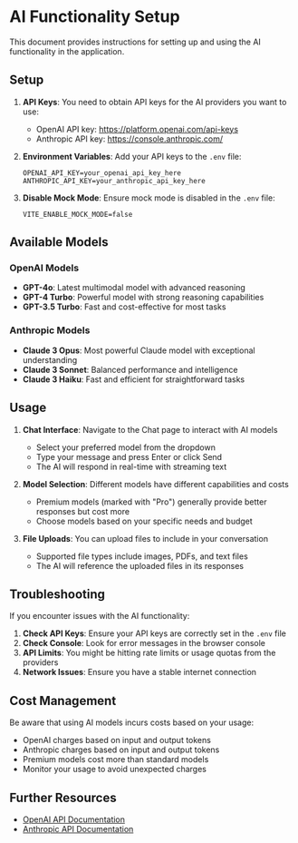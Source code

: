 # AI Functionality Setup

This document provides instructions for setting up and using the AI functionality in the application.

## Setup

1. **API Keys**: You need to obtain API keys for the AI providers you want to use:
   - OpenAI API key: https://platform.openai.com/api-keys
   - Anthropic API key: https://console.anthropic.com/

2. **Environment Variables**: Add your API keys to the `.env` file:
   ```
   OPENAI_API_KEY=your_openai_api_key_here
   ANTHROPIC_API_KEY=your_anthropic_api_key_here
   ```

3. **Disable Mock Mode**: Ensure mock mode is disabled in the `.env` file:
   ```
   VITE_ENABLE_MOCK_MODE=false
   ```

## Available Models

### OpenAI Models
- **GPT-4o**: Latest multimodal model with advanced reasoning
- **GPT-4 Turbo**: Powerful model with strong reasoning capabilities
- **GPT-3.5 Turbo**: Fast and cost-effective for most tasks

### Anthropic Models
- **Claude 3 Opus**: Most powerful Claude model with exceptional understanding
- **Claude 3 Sonnet**: Balanced performance and intelligence
- **Claude 3 Haiku**: Fast and efficient for straightforward tasks

## Usage

1. **Chat Interface**: Navigate to the Chat page to interact with AI models
   - Select your preferred model from the dropdown
   - Type your message and press Enter or click Send
   - The AI will respond in real-time with streaming text

2. **Model Selection**: Different models have different capabilities and costs
   - Premium models (marked with "Pro") generally provide better responses but cost more
   - Choose models based on your specific needs and budget

3. **File Uploads**: You can upload files to include in your conversation
   - Supported file types include images, PDFs, and text files
   - The AI will reference the uploaded files in its responses

## Troubleshooting

If you encounter issues with the AI functionality:

1. **Check API Keys**: Ensure your API keys are correctly set in the `.env` file
2. **Check Console**: Look for error messages in the browser console
3. **API Limits**: You might be hitting rate limits or usage quotas from the providers
4. **Network Issues**: Ensure you have a stable internet connection

## Cost Management

Be aware that using AI models incurs costs based on your usage:

- OpenAI charges based on input and output tokens
- Anthropic charges based on input and output tokens
- Premium models cost more than standard models
- Monitor your usage to avoid unexpected charges

## Further Resources

- [OpenAI API Documentation](https://platform.openai.com/docs/api-reference)
- [Anthropic API Documentation](https://docs.anthropic.com/claude/reference/getting-started-with-the-api)